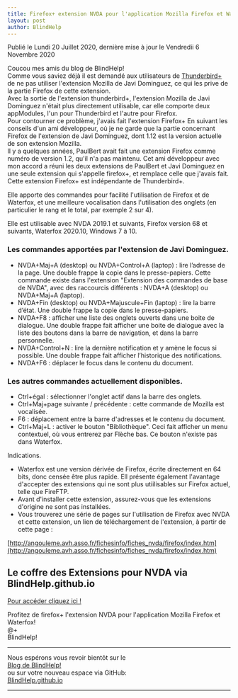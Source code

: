```yaml
---
title: Firefox+ extension NVDA pour l'application Mozilla Firefox et Waterfox
layout: post
author: BlindHelp
---
```


<footer>Publié le Lundi 20 Juillet 2020, dernière mise à jour le Vendredii 6 Novembre 2020</footer>


Coucou mes amis du blog de BlindHelp!    
Comme vous saviez déjà il est demandé aux utilisateurs de [Thunderbird+](http://www.rptools.org/Outils-DV/NVDA-ThunderbirdPlus.html#toc3) de ne pas utiliser l'extension Mozilla de Javi Dominguez, ce qui les prive de la partie Firefox de cette extension.    
Avec la sortie de l'extension thunderbird+, l'extension Mozilla de Javi Dominguez n'était plus directement utilisable, car elle comporte deux appModules, l'un pour Thunderbird et l'autre pour Firefox.    
Pour contourner ce problème, j'avais fait l'extension Firefox+ En suivant les conseils d'un ami développeur, où je ne garde que la partie concernant Firefox de l'extension de Javi Dominguez, dont 1.12 est la version actuelle de son extension Mozilla.    
Il y a quelques années, PaulBert avait fait une extension Firefox comme numéro de version 1.2, qu'il n'a pas maintenu. Cet ami développeur  avec mon accord a réuni les deux extensions de PaulBert et Javi Dominguez en une seule extension qui s'appelle firefox+, et remplace celle que j'avais fait.    
Cette extension Firefox+ est indépendante de Thunderbird+.    

Elle apporte des commandes pour facilité l'utilisation de Firefox et de Waterfox, et une meilleure vocalisation dans l'utilisation des onglets (en particulier le rang et le total, par exemple 2 sur 4).

Elle est utilisable avec NVDA 2019.1 et suivants, Firefox version 68 et suivants, Waterfox 2020.10, Windows 7 à 10.


### Les commandes apportées par l'extension de Javi Dominguez.
* NVDA+Maj+A (desktop) ou NVDA+Control+A (laptop) : lire l’adresse de la page. Une double frappe la copie dans le presse-papiers. Cette commande existe dans l'extension "Extension des commandes de base de NVDA", avec des raccourcis différents : NVDA+A (desktop) ou NVDA+Maj+A (laptop).
* NVDA+Fin (desktop) ou NVDA+Majuscule+Fin (laptop) : lire la barre d’état. Une double frappe la copie dans le presse-papiers.
* NVDA+F8 : afficher une liste des onglets ouverts dans une boite de dialogue. Une double frappe fait afficher une boite de dialogue avec la liste des boutons dans la barre de navigation, et dans la barre personnelle.
* NVDA+Control+N : lire la dernière notification et y amène le focus si possible. Une double frappe fait afficher l’historique des notifications.
* NVDA+F6 : déplacer le focus dans le contenu du document.

### Les autres commandes actuellement disponibles.
* Ctrl+égal : sélectionner l'onglet actif dans la barre des onglets.
* Ctrl+Maj+page suivante / précédente : cette commande de Mozilla est vocalisée.
* F6 : déplacement entre la barre d'adresses et le contenu du document.
* Ctrl+Maj+L : activer le bouton "Bibliothèque". Ceci fait afficher un menu contextuel, où vous entrerez par Flèche bas. Ce bouton n'existe pas dans Waterfox.

Indications.

* Waterfox est une version dérivée de Firefox, écrite directement en 64 bits, donc censée être plus rapide. Ell présente également l'avantage d'accepter des extensions qui ne sont plus utiilisables sur Firefox actuel, telle que FireFTP.
* Avant d'installer cette extension, assurez-vous que les extensions d'origine ne sont pas installées.
* Vous trouverez une série de pages sur l'utilisation de Firefox avec NVDA et cette extension, un lien de téléchargement de l'extension, à partir de cette page :

[http://angouleme.avh.asso.fr/fichesinfo/fiches_nvda/firefox/index.htm](http://angouleme.avh.asso.fr/fichesinfo/fiches_nvda/firefox/index.htm)

## Le coffre des Extensions pour NVDA via BlindHelp.github.io ##
[Pour accéder cliquez ici !](https://blindhelp.github.io/Le%20coffre%20des%20Modules%20Complementaires%20pour%20NVDA.html)    

Profitez de firefox+ l'extension NVDA pour l'application Mozilla Firefox et Waterfox!    
@+    
BlindHelp!    

---

Nous espérons vous revoir bientôt sur le      
[Blog de BlindHelp!](http://blindhelp.blogspot.fr/)                    
ou sur  votre nouveau espace via GitHub:                     
[BlindHelp.github.io](https://blindhelp.github.io)                    

---